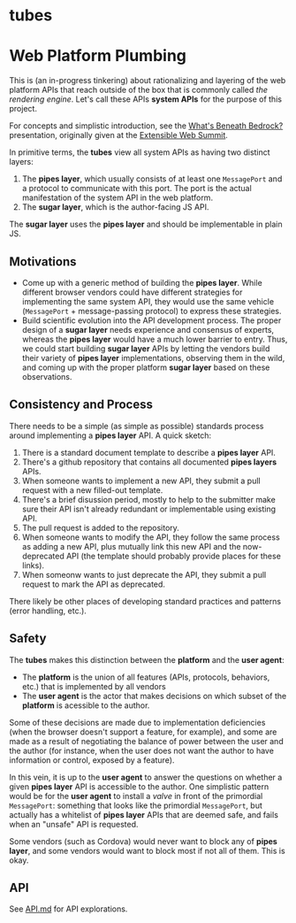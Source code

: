tubes
=====

# Web Platform Plumbing

This is (an in-progress tinkering) about rationalizing and layering of the web platform APIs that reach outside of the box that is commonly called *the rendering engine*. Let's call these APIs **system APIs** for the purpose of this project.

For concepts and simplistic introduction, see the [What's Beneath Bedrock?](https://docs.google.com/a/glazkov.com/presentation/d/1jqAjoU22R4A4OF6k0Eg0yru2sHz6ehXUffBhOegGEvA/pub?start=false&loop=false&delayms=3000) presentation, originally given at the [Extensible Web Summit](http://lanyrd.com/2014/extensible-web-summit/).

In primitive terms, the **tubes** view all system APIs as having two distinct layers:

1. The **pipes layer**, which usually consists of at least one `MessagePort` and a protocol to communicate with this port. The port is the actual manifestation of the system API in the web platform.
2. The **sugar layer**, which is the author-facing JS API.

The **sugar layer** uses the **pipes layer** and should be implementable in plain JS.

## Motivations

* Come up with a generic method of building the **pipes layer**. While different browser vendors could have different strategies for implementing the same system API, they would use the same vehicle (`MessagePort` + message-passing protocol) to express these strategies.
* Build scientific evolution into the API development process. The proper design of a **sugar layer** needs experience and consensus of experts, whereas the **pipes layer** would have a much lower barrier to entry. Thus, we could start building **sugar layer** APIs by letting the vendors build their variety of **pipes layer** implementations, observing them in the wild, and coming up with the proper platform **sugar layer** based on these observations.


## Consistency and Process

There needs to be a simple (as simple as possible) standards process around implementing a **pipes layer** API. A quick sketch:

1. There is a standard document template to describe a **pipes layer** API.
2. There's a github repository that contains all documented **pipes layers** APIs.
3. When someone wants to implement a new API, they submit a pull request with a new filled-out template.
4. There's a brief disussion period, mostly to help to the submitter make sure their API isn't already redundant or implementable using existing API.
5. The pull request is added to the repository.
6. When someone wants to modify the API, they follow the same process as adding a new API, plus mutually link this new API and the now-deprecated API (the template should probably provide places for these links). 
7. When someonw wants to just deprecate the API, they submit a pull request to mark the API as deprecated.

There likely be other places of developing standard practices and patterns (error handling, etc.).

## Safety

The **tubes** makes this distinction between the **platform** and the **user agent**:

* The **platform** is the union of all features (APIs, protocols, behaviors, etc.) that is implemented by all vendors
* The **user agent** is the actor that makes decisions on which subset of the **platform** is acessible to the author.

Some of these decisions are made due to implementation deficiencies (when the browser doesn't support a feature, for example), and some are made as a result of negotiating the balance of power between the user and the author (for instance, when the user does not want the author to have information or control, exposed by a feature).

In this vein, it is up to the **user agent** to  answer the questions on whether a given **pipes layer** API is accessible to the author. One simplistic pattern would be for the **user agent** to install a _valve_ in front of the primordial `MessagePort`: something that looks like the primordial `MessagePort`, but actually has a whitelist of **pipes layer** APIs that are deemed safe, and fails when an "unsafe" API is requested.

Some vendors (such as Cordova) would never want to block any of **pipes layer**, and some vendors would want to block most if not all of them. This is okay.

## API

See [API.md](API.md) for API explorations.
